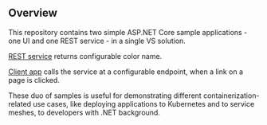 ## Overview

This repository contains two simple ASP.NET Core sample applications - one UI and 
one REST service - in a single VS solution.

[REST service](./ServiceA/Controllers/ColorController.cs) returns configurable color name.

[Client app](./WebUIApp/Views/Home/Index.cshtml) calls the service at a configurable endpoint, when a link on a page is 
clicked.

These duo of samples is useful for demonstrating different containerization-
related use cases, like deploying applications to Kubernetes and to service
meshes, to developers with .NET background.

